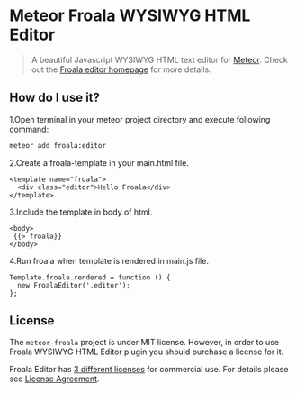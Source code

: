# Meteor Froala WYSIWYG HTML Editor

>A beautiful Javascript WYSIWYG HTML text editor for [Meteor](https://github.com/meteor/meteor).
Check out the [Froala editor homepage](https://froala.com/wysiwyg-editor) for more details.


## How do I use it?

1.Open terminal in your meteor project directory and execute following command:

```bash
meteor add froala:editor
```
2.Create a froala-template in your main.html file.
```
<template name="froala">
  <div class="editor">Hello Froala</div>
</template>
```
3.Include the template in body of html.
```
<body>
 {{> froala}}
</body>
```
4.Run froala when template is rendered in main.js file.
```
Template.froala.rendered = function () {
  new FroalaEditor('.editor');
};
```



## License

The `meteor-froala` project is under MIT license. However, in order to use Froala WYSIWYG HTML Editor plugin you should purchase a license for it.

Froala Editor has [3 different licenses](https://froala.com/wysiwyg-editor/pricing/) for commercial use.
For details please see [License Agreement](https://froala.com/wysiwyg-editor/terms).
